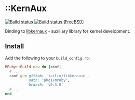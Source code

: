 ::KernAux
=========

[![Build status](https://github.com/tailix/libkernaux/actions/workflows/mruby.yml/badge.svg)](https://github.com/tailix/libkernaux/actions/workflows/mruby.yml)
[![Build status (FreeBSD)](https://api.cirrus-ci.com/github/tailix/libkernaux.svg?task=mruby%20(FreeBSD))](https://cirrus-ci.com/github/tailix/libkernaux)

Binding to [libkernaux](https://github.com/tailix/libkernaux) - auxiliary
library for kernel development.



Install
-------

Add the following to your `build_config.rb`:

```ruby
MRuby::Build.new do |conf|
  # ...
  conf.gem github: 'tailix/libkernaux',
           path: 'pkgs/mruby',
           branch: 'v0.3.0'
  # ...
end
```
